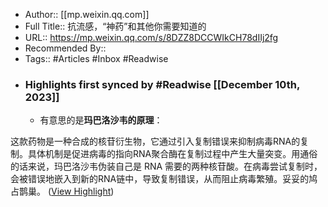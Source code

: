 - Author:: [[mp.weixin.qq.com]]
- Full Title:: 抗流感，“神药”和其他你需要知道的
- URL:: https://mp.weixin.qq.com/s/8DZZ8DCCWIkCH78dIIj2fg
- Recommended By::
- Tags:: #Articles #Inbox #Readwise
- ### Highlights first synced by #Readwise [[December 10th, 2023]]
    - 有意思的是**玛巴洛沙⻙的原理**：

这款药物是一种合成的核苷衍生物，它通过引入复制错误来抑制病毒RNA的复制。具体机制是促进病毒的指向RNA聚合酶在复制过程中产生大量突变。用通俗的话来说，玛巴洛沙⻙伪装自己是 RNA 需要的两种核苷酸。在病毒尝试复制时，会被错误地嵌入到新的RNA链中，导致复制错误，从而阻止病毒繁殖。妥妥的鸠占鹊巢。 ([View Highlight](https://read.readwise.io/read/01hh9jjf1tnnfdssva51ec3r38))
